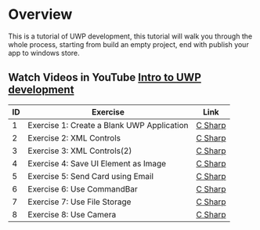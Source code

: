 # Overview

This is a tutorial of UWP development, this tutorial will walk you through the whole process, starting from build an empty project, end with publish your app to windows store.

## Watch Videos in YouTube [Intro to UWP development](https://www.youtube.com/watch?v=m-l7jil1fhs&list=PLJJYbPVndXGtoDeITvlYbAfOfK0MLfyGF)



ID|Exercise|Link
--|------|---
1|Exercise 1: Create a Blank UWP Application| [C Sharp](https://github.com/7788wangzi/Intro-to-UWP-development/blob/master/EX1-CreateAnUWPApp.md)
2|Exercise 2: XML Controls| [C Sharp](https://github.com/7788wangzi/Intro-to-UWP-development/blob/master/EX2-XAML%20Controls.md)
3|Exercise 3: XML Controls(2)|[C Sharp](https://github.com/7788wangzi/Intro-to-UWP-development/blob/master/EX3-XAMLControls_2.md)
4|Exercise 4: Save UI Element as Image|[C Sharp](https://github.com/7788wangzi/Intro-to-UWP-development/blob/master/EX4-SaveUIElementasImage.md)
5|Exercise 5: Send Card using Email|[C Sharp](https://github.com/7788wangzi/Intro-to-UWP-development/blob/master/EX5-SendCardwithEmail.md)
6|Exercise 6: Use CommandBar | [C Sharp](https://github.com/7788wangzi/Intro-to-UWP-development/blob/master/EX6-UseCommandBar.md)
7|Exercise 7: Use File Storage |[C Sharp](https://github.com/7788wangzi/Intro-to-UWP-development/blob/master/EX7-FileStorage.md)
8|Exercise 8: Use Camera|[C Sharp](https://github.com/7788wangzi/Intro-to-UWP-development/blob/master/EX8-Camera.md)
